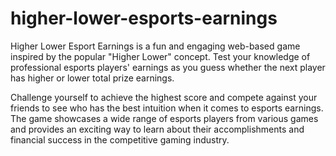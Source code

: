 # higher-lower-esports-earnings

Higher Lower Esport Earnings is a fun and engaging web-based game inspired by the popular "Higher Lower" concept. Test your knowledge of professional esports players' earnings as you guess whether the next player has higher or lower total prize earnings.

Challenge yourself to achieve the highest score and compete against your friends to see who has the best intuition when it comes to esports earnings. The game showcases a wide range of esports players from various games and provides an exciting way to learn about their accomplishments and financial success in the competitive gaming industry.
